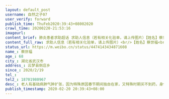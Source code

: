 ```yaml
---
layout: default_post
username: 自然之子07
user_verify: forward
publish_time: ThuFeb2020:39:43+08002020
crawl_time: 20200220-21:53:16
imageurl: 
content_brief: 肺炎患者求助超话 求助人信息（若有相关化验单，请上传图片）【姓名】蔡世福【年龄】68【所在城市】湖北省武汉市【所在小区、社区】云梦县倒店乡【患病时间】2020/2/19【联系方式】【其他紧急联系人】18701980967【病情描述】老人有基础病肺气肿扩张，因为特殊原因春节期间独自在家，又特 ...全文
content_full_raw: 求助人信息（若有相关化验单，请上传图片）<br/>【姓名】蔡世福<br/>【年龄】68<br/>【所在城市】湖北省武汉市<br/>【所在小区、社区】云梦县倒店乡<br/>【患病时间】2020/2/19<br/>【联系方式】<br/>【其他紧急联系人】18701980967<br/>【病情描述】老人有基础病肺气肿扩张，因为特殊原因春节期间独自在家，又特殊时期买不到药，身体本有些不适。昨天晚上发烧未进食，今天中午11点难受不堪，给乡里医院打电话送去检查。目前在云梦县中医院隔离，医生说是病毒感染。因为老人有基础疾病，而家里人武汉封城都回不来，现在特别怕老人交叉感染，希望有好心人能够关注。
status_url: https://m.weibo.cn/status/4474143434871608
name_: 蔡世福
age_: 68
city_: 湖北省武汉市
address_: 云梦县倒店乡
since_: 2020/2/19
tel_: 
tel2_: 18701980967
desc_: 老人有基础病肺气肿扩张，因为特殊原因春节期间独自在家，又特殊时期买不到药，身体本有些不适。昨天晚上发烧未进食，今天中午11点难受不堪，给乡里医院打电话送去检查。目前在云梦县中医院隔离，医生说是病毒感染。因为老人有基础疾病，而家里人武汉封城都回不来，现在特别怕老人交叉感染，希望有好心人能够关注。
publish_timestamp: 2020-02-20 20:39:43+08:00
---
```

